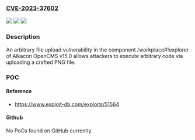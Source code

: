 ### [CVE-2023-37602](https://cve.mitre.org/cgi-bin/cvename.cgi?name=CVE-2023-37602)
![](https://img.shields.io/static/v1?label=Product&message=n%2Fa&color=blue)
![](https://img.shields.io/static/v1?label=Version&message=n%2Fa&color=blue)
![](https://img.shields.io/static/v1?label=Vulnerability&message=n%2Fa&color=brighgreen)

### Description

An arbitrary file upload vulnerability in the component /workplace#!explorer of Alkacon OpenCMS v15.0 allows attackers to execute arbitrary code via uploading a crafted PNG file.

### POC

#### Reference
- https://www.exploit-db.com/exploits/51564

#### Github
No PoCs found on GitHub currently.

